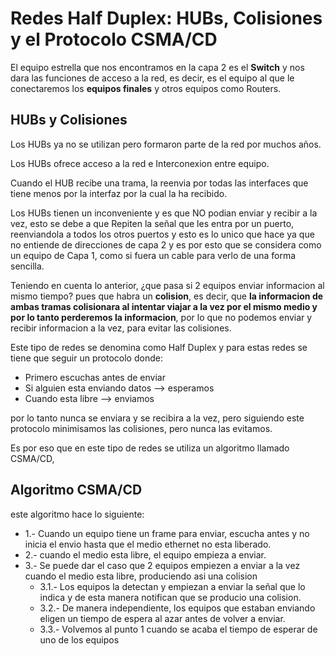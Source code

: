 # Redes Half Duplex: HUBs, Colisiones y el Protocolo CSMA/CD

El equipo estrella que nos encontramos en la capa 2 es el **Switch** y nos dara las funciones de acceso a la red, es decir, es el equipo al que le conectaremos los **equipos finales** y otros equipos como Routers.

## HUBs y Colisiones

Los HUBs ya no se utilizan pero formaron parte de la red por muchos años.

Los HUBs ofrece acceso a la red e Interconexion entre equipo.

Cuando el HUB recibe una trama, la reenvia por todas las interfaces que tiene menos por la interfaz por la cual la ha recibido.

Los HUBs tienen un inconveniente y es que NO podian enviar y recibir a la vez, esto se debe a que Repiten la señal que les entra por un puerto, reenviandola a todos los otros puertos y esto es lo unico que hace ya que no entiende de direcciones de capa 2 y es por esto que se considera como un equipo de Capa 1, como si fuera un cable para verlo de una forma sencilla.

Teniendo en cuenta lo anterior, ¿que pasa si 2 equipos enviar informacion al mismo tiempo? pues que habra un **colision**, es decir, que **la informacion de ambas tramas colisionara al intentar viajar a la vez por el mismo medio y por lo tanto perderemos la informacion**, por lo que no podemos enviar y recibir informacion a la vez, para evitar las colisiones.

Este tipo de redes se denomina como Half Duplex y para estas redes se tiene que seguir un protocolo donde:
* Primero escuchas antes de enviar
* Si alguien esta enviando datos --> esperamos 
* Cuando esta libre --> enviamos 

por lo tanto nunca se enviara y se recibira a la vez, pero siguiendo este protocolo minimisamos las colisiones, pero nunca las evitamos.

Es por eso que en este tipo de redes se utiliza un algoritmo llamado CSMA/CD, 

## Algoritmo CSMA/CD

este algoritmo hace lo siguiente:

* 1.- Cuando un equipo tiene un frame para enviar, escucha antes y no inicia el envio hasta que el medio ethernet no esta liberado.
* 2.- cuando el medio esta libre, el equipo empieza a enviar.
* 3.- Se puede dar el caso que 2 equipos empiezen a enviar a la vez cuando el medio esta libre, produciendo asi una colision
    * 3.1.- Los equipos la detectan y empiezan a enviar la señal que lo indica y de esta manera notifican que se producio una colision.
    * 3.2.- De manera independiente, los equipos que estaban enviando eligen un tiempo de espera al azar antes de volver a enviar.
    * 3.3.- Volvemos al punto 1 cuando se acaba el tiempo de esperar de uno de los equipos